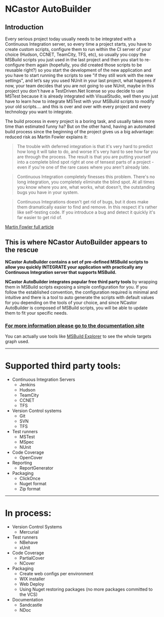 # NCastor AutoBuilder #

## Introduction ##

Every serious project today usually needs to be integrated with a Continuous Integration server, so every time a project starts, you have to create custom scripts, configure them to run within the CI server of your choice (Hudson, CCNET, TeamCity, TFS, etc), so usually you copy the MSBuild scripts you just used in the last project and then you start to re-configure them again (hopefully, you did created those scripts to be reusable right?) so you start the development of the new application and you have to start running the scripts to see "if they still work with the new settings", and let’s say you used NUnit in your last project, what happens if now, your team decides that you are not going to use NUnit, maybe in this project you don't have a TestDriven.Net license so you decide to use MSTest because it is already integrated with VisualStudio, well then you just have to learn how to integrate MSTest with your MSBuild scripts to modify your old scripts.... and this is over and over with every project and every technology you want to integrate.

The build process in every project is a boring task, and usually takes more time than estimated funny ha? But on the other hand, having an automated build process since the beginning of the project gives us a big advantage: reduced risk as Martin Fowler explains it:

> The trouble with deferred integration is that it's very hard to predict how long it will take to do, and worse it's very hard to see how far you are through the process. The result is that you are putting yourself into a complete blind spot right at one of tensest parts of a project - even if you're one of the rare cases where you aren't already late.

> Continuous Integration completely finesses this problem. There's no long integration, you completely eliminate the blind spot. At all times you know where you are, what works, what doesn't, the outstanding bugs you have in your system.

> Continuous Integrations doesn't get rid of bugs, but it does make them dramatically easier to find and remove. In this respect it's rather like self-testing code. If you introduce a bug and detect it quickly it's far easier to get rid of.

[Martin Fowler full article](http://martinfowler.com/articles/continuousIntegration.html)

## This is where NCastor AutoBuilder appears to the rescue ##

**NCastor AutoBuilder contains a set of pre-defined MSBuild scripts to allow you quickly INTEGRATE your application with practically any Continuous Integration server that supports MSBuild.**

**NCastor AutoBuilder integrates popular free third party tools** by wrapping them in MSBuild scripts exposing a simple configuration for you. If you follow the established convention, the configuration required is minimal and intuitive and there is a tool to auto generate the scripts with default values for you depending on the tools of your choice, and since NCastor AutoBuilder is composed of MSBuild scripts, you will be able to update them to fit your specific needs. 

### [For more information please go to the documentation site](https://github.com/jupaol/NCastor/wiki) ###

You can actually use tools like [MSBuild Explorer](http://www.msbuildexplorer.com/download.htm) to see the whole targets graph used.

---

# Supported third party tools: #

-	Continuous Integration Servers
	-	Jenkins
	-	Hudson
	-	TeamCity
	-	CCNET
	-	TFS
-	Version Control systems
	-	Git
	-	SVN
	-	TFS
-	Test runners
	-	MSTest
	-	MSpec
	-	NUnit
-	Code Coverage
	-	OpenCover
-	Reporting
	-	ReportGenerator
- 	Packaging
	-	ClickOnce
	-	Nuget format
	-	Zip format

---

# In process: #

-	Version Control Systems
	-	Mercurial
-	Test runners
	-	NBehave
	-	xUnit
-	Code Coverage
	-	PartialCover
	-	NCover
-	Packaging
	-	Create web configs per environment
	-	WIX installer
	-	Web Deploy
	-	Using Nuget restoring packages (no more packages committed to the VCS)
-	Documentation
	-	Sandcastle
	-	NDoc
